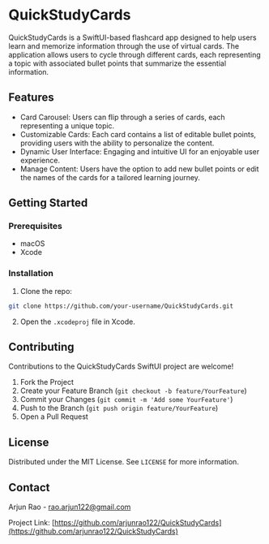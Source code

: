 # QuickStudyCards

QuickStudyCards is a SwiftUI-based flashcard app designed to help users learn and memorize information through the use of virtual cards. The application allows users to cycle through different cards, each representing a topic with associated bullet points that summarize the essential information.

## Features

- Card Carousel: Users can flip through a series of cards, each representing a unique topic.
- Customizable Cards: Each card contains a list of editable bullet points, providing users with the ability to personalize the content.
- Dynamic User Interface: Engaging and intuitive UI for an enjoyable user experience.
- Manage Content: Users have the option to add new bullet points or edit the names of the cards for a tailored learning journey.

## Getting Started

### Prerequisites

- macOS
- Xcode

### Installation

1. Clone the repo:
```sh
git clone https://github.com/your-username/QuickStudyCards.git
```
2. Open the `.xcodeproj` file in Xcode.

## Contributing

Contributions to the QuickStudyCards SwiftUI project are welcome!

1. Fork the Project
2. Create your Feature Branch (`git checkout -b feature/YourFeature`)
3. Commit your Changes (`git commit -m 'Add some YourFeature'`)
4. Push to the Branch (`git push origin feature/YourFeature`)
5. Open a Pull Request

## License

Distributed under the MIT License. See `LICENSE` for more information.

## Contact

Arjun Rao - rao.arjun122@gmail.com

Project Link: [https://github.com/arjunrao122/QuickStudyCards](https://github.com/arjunrao122/QuickStudyCards)
